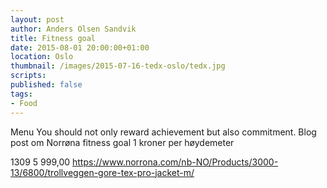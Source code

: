 ```yaml
---
layout: post
author: Anders Olsen Sandvik
title: Fitness goal
date: 2015-08-01 20:00:00+01:00
location: Oslo
thumbnail: /images/2015-07-16-tedx-oslo/tedx.jpg
scripts:
published: false
tags:
- Food
---
```


Menu
You should not only reward achievement but also commitment.
Blog post om Norrøna fitness goal 1 kroner per høydemeter

1309
5 999,00
https://www.norrona.com/nb-NO/Products/3000-13/6800/trollveggen-gore-tex-pro-jacket-m/
